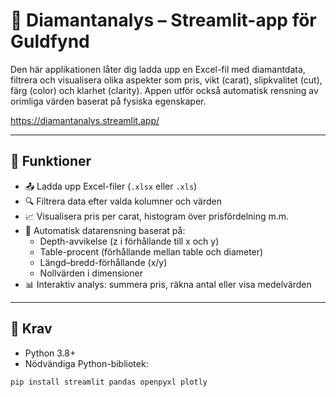 # 💎 Diamantanalys – Streamlit-app för Guldfynd

Den här applikationen låter dig ladda upp en Excel-fil med diamantdata, filtrera och visualisera olika aspekter som pris, vikt (carat), slipkvalitet (cut), färg (color) och klarhet (clarity). Appen utför också automatisk rensning av orimliga värden baserat på fysiska egenskaper.

https://diamantanalys.streamlit.app/

---

## 🧰 Funktioner

- 📤 Ladda upp Excel-filer (`.xlsx` eller `.xls`)
- 🔍 Filtrera data efter valda kolumner och värden
- 📈 Visualisera pris per carat, histogram över prisfördelning m.m.
- 🧹 Automatisk datarensning baserat på:
  - Depth-avvikelse (z i förhållande till x och y)
  - Table-procent (förhållande mellan table och diameter)
  - Längd–bredd-förhållande (x/y)
  - Nollvärden i dimensioner
- 📊 Interaktiv analys: summera pris, räkna antal eller visa medelvärden

---

## 📂 Krav

- Python 3.8+
- Nödvändiga Python-bibliotek:

```bash
pip install streamlit pandas openpyxl plotly
